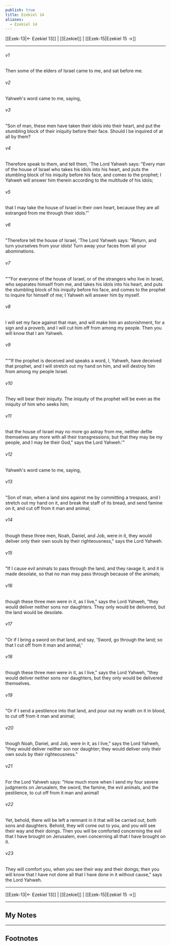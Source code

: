 ```yaml
---
publish: true
title: Ezekiel 14
aliases:
  - Ezekiel 14
---
```


[[Ezek-13|← Ezekiel 13]] | [[Ezekiel]] | [[Ezek-15|Ezekiel 15 →]]
***



###### v1 
Then some of the elders of Israel came to me, and sat before me. 

###### v2 
Yahweh's word came to me, saying, 

###### v3 
"Son of man, these men have taken their idols into their heart, and put the stumbling block of their iniquity before their face. Should I be inquired of at all by them? 

###### v4 
Therefore speak to them, and tell them, 'The Lord Yahweh says: "Every man of the house of Israel who takes his idols into his heart, and puts the stumbling block of his iniquity before his face, and comes to the prophet; I Yahweh will answer him therein according to the multitude of his idols; 

###### v5 
that I may take the house of Israel in their own heart, because they are all estranged from me through their idols."' 

###### v6 
"Therefore tell the house of Israel, 'The Lord Yahweh says: "Return, and turn yourselves from your idols! Turn away your faces from all your abominations. 

###### v7 
"'"For everyone of the house of Israel, or of the strangers who live in Israel, who separates himself from me, and takes his idols into his heart, and puts the stumbling block of his iniquity before his face, and comes to the prophet to inquire for himself of me; I Yahweh will answer him by myself. 

###### v8 
I will set my face against that man, and will make him an astonishment, for a sign and a proverb, and I will cut him off from among my people. Then you will know that I am Yahweh. 

###### v9 
"'"If the prophet is deceived and speaks a word, I, Yahweh, have deceived that prophet, and I will stretch out my hand on him, and will destroy him from among my people Israel. 

###### v10 
They will bear their iniquity. The iniquity of the prophet will be even as the iniquity of him who seeks him; 

###### v11 
that the house of Israel may no more go astray from me, neither defile themselves any more with all their transgressions; but that they may be my people, and I may be their God," says the Lord Yahweh.'" 

###### v12 
Yahweh's word came to me, saying, 

###### v13 
"Son of man, when a land sins against me by committing a trespass, and I stretch out my hand on it, and break the staff of its bread, and send famine on it, and cut off from it man and animal; 

###### v14 
though these three men, Noah, Daniel, and Job, were in it, they would deliver only their own souls by their righteousness," says the Lord Yahweh. 

###### v15 
"If I cause evil animals to pass through the land, and they ravage it, and it is made desolate, so that no man may pass through because of the animals; 

###### v16 
though these three men were in it, as I live," says the Lord Yahweh, "they would deliver neither sons nor daughters. They only would be delivered, but the land would be desolate. 

###### v17 
"Or if I bring a sword on that land, and say, 'Sword, go through the land; so that I cut off from it man and animal;' 

###### v18 
though these three men were in it, as I live," says the Lord Yahweh, "they would deliver neither sons nor daughters, but they only would be delivered themselves. 

###### v19 
"Or if I send a pestilence into that land, and pour out my wrath on it in blood, to cut off from it man and animal; 

###### v20 
though Noah, Daniel, and Job, were in it, as I live," says the Lord Yahweh, "they would deliver neither son nor daughter; they would deliver only their own souls by their righteousness." 

###### v21 
For the Lord Yahweh says: "How much more when I send my four severe judgments on Jerusalem, the sword, the famine, the evil animals, and the pestilence, to cut off from it man and animal! 

###### v22 
Yet, behold, there will be left a remnant in it that will be carried out, both sons and daughters. Behold, they will come out to you, and you will see their way and their doings. Then you will be comforted concerning the evil that I have brought on Jerusalem, even concerning all that I have brought on it. 

###### v23 
They will comfort you, when you see their way and their doings; then you will know that I have not done all that I have done in it without cause," says the Lord Yahweh.

***
[[Ezek-13|← Ezekiel 13]] | [[Ezekiel]] | [[Ezek-15|Ezekiel 15 →]]

---
## My Notes

---
## Footnotes